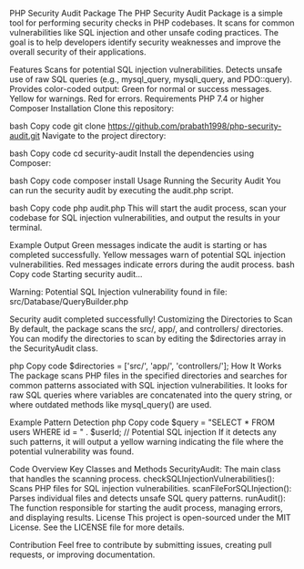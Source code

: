 PHP Security Audit Package
The PHP Security Audit Package is a simple tool for performing security checks in PHP codebases. It scans for common vulnerabilities like SQL injection and other unsafe coding practices. The goal is to help developers identify security weaknesses and improve the overall security of their applications.

Features
Scans for potential SQL injection vulnerabilities.
Detects unsafe use of raw SQL queries (e.g., mysql_query, mysqli_query, and PDO::query).
Provides color-coded output:
Green for normal or success messages.
Yellow for warnings.
Red for errors.
Requirements
PHP 7.4 or higher
Composer
Installation
Clone this repository:

bash
Copy code
git clone https://github.com/prabath1998/php-security-audit.git
Navigate to the project directory:

bash
Copy code
cd security-audit
Install the dependencies using Composer:

bash
Copy code
composer install
Usage
Running the Security Audit
You can run the security audit by executing the audit.php script.

bash
Copy code
php audit.php
This will start the audit process, scan your codebase for SQL injection vulnerabilities, and output the results in your terminal.

Example Output
Green messages indicate the audit is starting or has completed successfully.
Yellow messages warn of potential SQL injection vulnerabilities.
Red messages indicate errors during the audit process.
bash
Copy code
Starting security audit...

Warning: Potential SQL Injection vulnerability found in file: src/Database/QueryBuilder.php

Security audit completed successfully!
Customizing the Directories to Scan
By default, the package scans the src/, app/, and controllers/ directories. You can modify the directories to scan by editing the $directories array in the SecurityAudit class.

php
Copy code
$directories = ['src/', 'app/', 'controllers/'];
How It Works
The package scans PHP files in the specified directories and searches for common patterns associated with SQL injection vulnerabilities. It looks for raw SQL queries where variables are concatenated into the query string, or where outdated methods like mysql_query() are used.

Example Pattern Detection
php
Copy code
$query = "SELECT * FROM users WHERE id = " . $userId; // Potential SQL injection
If it detects any such patterns, it will output a yellow warning indicating the file where the potential vulnerability was found.

Code Overview
Key Classes and Methods
SecurityAudit: The main class that handles the scanning process.
checkSQLInjectionVulnerabilities(): Scans PHP files for SQL injection vulnerabilities.
scanFileForSQLInjection(): Parses individual files and detects unsafe SQL query patterns.
runAudit(): The function responsible for starting the audit process, managing errors, and displaying results.
License
This project is open-sourced under the MIT License. See the LICENSE file for more details.

Contribution
Feel free to contribute by submitting issues, creating pull requests, or improving documentation.